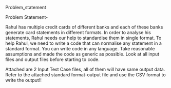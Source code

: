 Problem_statement

Problem Statement-

Rahul has multiple credit cards of different banks and each of these banks generate card statements in different formats. In order to analyse his statements, Rahul needs our help to standardise them in single format. To help Rahul, we need to write a code that can normalise any statement in a standard format. You can write code in any language. Take reasonable assumptions and made the code as generic as possible. Look at all input files and output files before starting to code.

 
Attached are 2 Input Test Case files, all of them will have same output data. Refer to the attached standard format-output file and use the CSV format to write the output!!